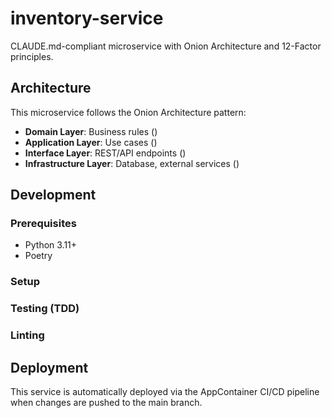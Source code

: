 # inventory-service

CLAUDE.md-compliant microservice with Onion Architecture and 12-Factor principles.

## Architecture

This microservice follows the Onion Architecture pattern:

- **Domain Layer**: Business rules ()
- **Application Layer**: Use cases ()
- **Interface Layer**: REST/API endpoints ()
- **Infrastructure Layer**: Database, external services ()

## Development

### Prerequisites
- Python 3.11+
- Poetry

### Setup


### Testing (TDD)


### Linting


## Deployment

This service is automatically deployed via the AppContainer CI/CD pipeline when changes are pushed to the main branch.
